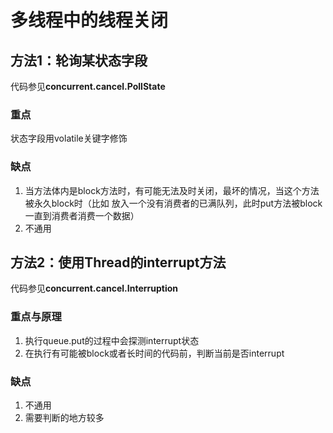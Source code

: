 # 多线程中的线程关闭

## 方法1：轮询某状态字段

代码参见**concurrent.cancel.PollState**

### 重点
状态字段用volatile关键字修饰

### 缺点

1. 当方法体内是block方法时，有可能无法及时关闭，最坏的情况，当这个方法被永久block时（比如
放入一个没有消费者的已满队列，此时put方法被block一直到消费者消费一个数据）
2. 不通用

## 方法2：使用Thread的interrupt方法

代码参见**concurrent.cancel.Interruption**

### 重点与原理
1. 执行queue.put的过程中会探测interrupt状态
2. 在执行有可能被block或者长时间的代码前，判断当前是否interrupt

### 缺点
1. 不通用
2. 需要判断的地方较多


